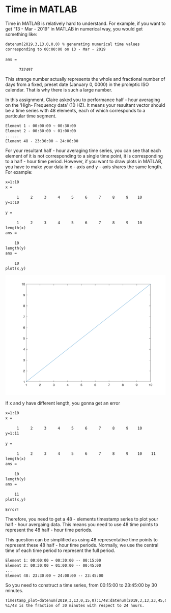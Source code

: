 Time in MATLAB
==============

Time in MATLAB is relatively hard to understand. For example, if you want to get "13 - Mar - 2019" in MATLAB in numerical way, you would get something like:

```
datenum(2019,3,13,0,0,0) % generating numerical time values corresponding to 00:00:00 on 13 - Mar - 2019

ans =

      737497
```

This strange number actually represents the whole and fractional number of days from a fixed, preset date (January 0, 0000) in the proleptic ISO calendar. That is why there is such a large number.

In this assignment, Claire asked you to performance half - hour averaging on the ‘High- Frequency data’ (10 HZ). It means your resultant vector should be a time series with 48 elements, each of which corresponds to a particular time segment. 

```
Element 1 - 00:00:00 ~ 00:30:00
Element 2 - 00:30:00 ~ 01:00:00
......
Element 48 - 23:30:00 ~ 24:00:00
```

For your resultant half - hour averaging time series, you can see that each element of it is not corresponding to a single time point, it is corresponding to a half - hour time period. However, if you want to draw plots in MATLAB, you have to make your data in x - axis and y - axis shares the same length. For example:

```
x=1:10
x =

     1     2     3     4     5     6     7     8     9    10
y=1:10

y =

     1     2     3     4     5     6     7     8     9    10
length(x)
ans =

    10
length(y)
ans =

    10
plot(x,y)
```
![Image text](https://github.com/ZijieZhaoMMHW/Time-in-MATLAB/blob/master/normal_plot.png)

If x and y have different length, you gonna get an error
```
x=1:10
x =

     1     2     3     4     5     6     7     8     9    10
y=1:11

y =

     1     2     3     4     5     6     7     8     9    10    11
length(x)
ans =

    10
length(y)
ans =

    11
plot(x,y)

Error!
```

Therefore, you need to get a 48 - elements timestamp series to plot your half - hour avergaing data. This means you need to use 48 time points to represent the 48 half - hour time periods. 

This question can be simplified as using 48 representative time points to represent these 48 half - hour time periods. Normally, we use the central time of each time period to represent the full period.

```
Element 1: 00:00:00 ~ 00:30:00 -- 00:15:00
Element 2: 00:30:00 ~ 01:00:00 -- 00:45:00
...
Element 48: 23:30:00 ~ 24:00:00 -- 23:45:00
```

So you need to construct a time series, from 00:15:00 to 23:45:00 by 30 minutes.

```
Timestamp_plot=datenum(2019,3,13,0,15,0):1/48:datenum(2019,3,13,23,45,0); %1/48 is the fraction of 30 minutes with respect to 24 hours.
```
